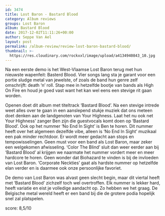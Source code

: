```yaml
---
id: 3474
title: Lost Baron - Bastard Blood
category: Album reviews
groups: Lost Baron
album: Bastard Blood
date: 2017-12-02T11:11:26+00:00
author: Seppe Van Ael
layout: post
permalink: /album-review/review-lost-baron-bastard-blood/
thumbnail: >-
  https://res.cloudinary.com/rockxxl/image/upload/a4134940843_10.jpg
---
```

Na een eerste demo is het West-Vlaamse Lost Baron terug met hun nieuwste wapenfeit: Basterd Blood. Vier songs lang sta je garant voor een portie sludge metal van jewelste, of zoals de band hun genre zelf omschrijft: death ‘n’ roll. Stap mee in hetzelfde bootje van bands als High On Fire en houd je goed vast want het kan wel eens een stevige rit gaan worden.

Openen doet dit album met titeltrack ‘Bastard Blood’. Na een stevige intrede weet alles over te gaan in een aanslepend stukje muziek dat ons meteen doet denken aan de landgenoten van Your Highness. Laat het nu ook net Your Highness’ zanger Ben zijn die guestvocals komt doen op ‘Bastard Blood’. Ook op het nummer ‘No End In Sight’ is Ben te horen. Dit nummer heeft over het algemeen dezelfde vibe, alleen is ‘No End In Sight’ muzikaal een pak minder rechtdoor. Er wordt meer gedacht aan stops en tempowisselingen. Geen must voor een band als Lost Baron, maar zeker een welgekomen afwisseling. ‘Color The Blind’ sluit dan weer eerder aan bij ‘Bastard Blood’ al krijgen we naarmate het nummer vordert meer en meer hardcore te horen. Geen wonder dat Biohazard te vinden is bij de invloeden van Lost Baron. ‘Corporate Neckties’ gaat als hardste nummer op hetzelfde elan verder en is daarmee ook onze persoonlijke favoriet.

De demo van Lost Baron was alvast geen slecht begin, maar dit viertal heeft met ‘Bastard Blood’ zichzelf toch wel overtroffen. Elk nummer is lekker hard, heeft variatie en eist je volledige aandacht op. Zo hebben we het graag. De Belgische metal wereld heeft er een band bij die de grotere podia hopelijk snel zal platspelen.

score: 8,5/10
